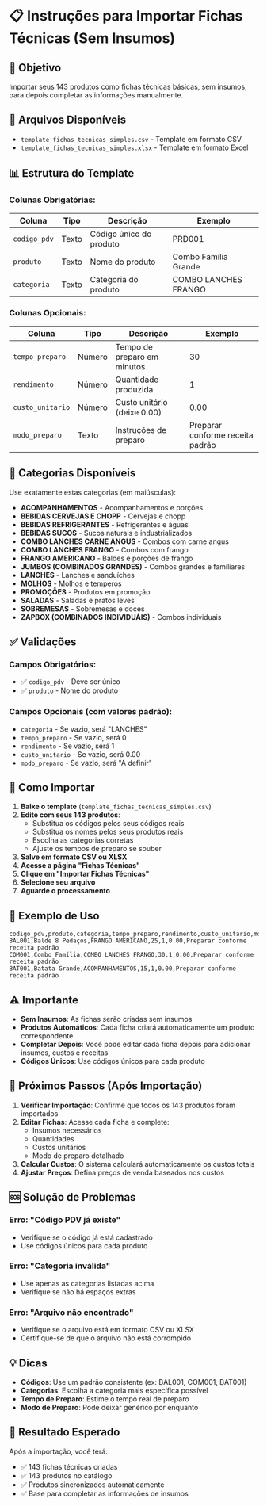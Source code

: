 # 📋 Instruções para Importar Fichas Técnicas (Sem Insumos)

## 🎯 **Objetivo**
Importar seus 143 produtos como fichas técnicas básicas, sem insumos, para depois completar as informações manualmente.

## 📁 **Arquivos Disponíveis**
- `template_fichas_tecnicas_simples.csv` - Template em formato CSV
- `template_fichas_tecnicas_simples.xlsx` - Template em formato Excel

## 📊 **Estrutura do Template**

### Colunas Obrigatórias:

| Coluna | Tipo | Descrição | Exemplo |
|--------|------|-----------|---------|
| `codigo_pdv` | Texto | Código único do produto | PRD001 |
| `produto` | Texto | Nome do produto | Combo Família Grande |
| `categoria` | Texto | Categoria do produto | COMBO LANCHES FRANGO |

### Colunas Opcionais:

| Coluna | Tipo | Descrição | Exemplo |
|--------|------|-----------|---------|
| `tempo_preparo` | Número | Tempo de preparo em minutos | 30 |
| `rendimento` | Número | Quantidade produzida | 1 |
| `custo_unitario` | Número | Custo unitário (deixe 0.00) | 0.00 |
| `modo_preparo` | Texto | Instruções de preparo | Preparar conforme receita padrão |

## 🎯 **Categorias Disponíveis**

Use exatamente estas categorias (em maiúsculas):

- **ACOMPANHAMENTOS** - Acompanhamentos e porções
- **BEBIDAS CERVEJAS E CHOPP** - Cervejas e chopp
- **BEBIDAS REFRIGERANTES** - Refrigerantes e águas
- **BEBIDAS SUCOS** - Sucos naturais e industrializados
- **COMBO LANCHES CARNE ANGUS** - Combos com carne angus
- **COMBO LANCHES FRANGO** - Combos com frango
- **FRANGO AMERICANO** - Baldes e porções de frango
- **JUMBOS (COMBINADOS GRANDES)** - Combos grandes e familiares
- **LANCHES** - Lanches e sanduíches
- **MOLHOS** - Molhos e temperos
- **PROMOÇÕES** - Produtos em promoção
- **SALADAS** - Saladas e pratos leves
- **SOBREMESAS** - Sobremesas e doces
- **ZAPBOX (COMBINADOS INDIVIDUÁIS)** - Combos individuais

## ✅ **Validações**

### Campos Obrigatórios:
- ✅ `codigo_pdv` - Deve ser único
- ✅ `produto` - Nome do produto

### Campos Opcionais (com valores padrão):
- `categoria` - Se vazio, será "LANCHES"
- `tempo_preparo` - Se vazio, será 0
- `rendimento` - Se vazio, será 1
- `custo_unitario` - Se vazio, será 0.00
- `modo_preparo` - Se vazio, será "A definir"

## 🚀 **Como Importar**

1. **Baixe o template** (`template_fichas_tecnicas_simples.csv`)
2. **Edite com seus 143 produtos**:
   - Substitua os códigos pelos seus códigos reais
   - Substitua os nomes pelos seus produtos reais
   - Escolha as categorias corretas
   - Ajuste os tempos de preparo se souber
3. **Salve em formato CSV ou XLSX**
4. **Acesse a página "Fichas Técnicas"**
5. **Clique em "Importar Fichas Técnicas"**
6. **Selecione seu arquivo**
7. **Aguarde o processamento**

## 📝 **Exemplo de Uso**

```csv
codigo_pdv,produto,categoria,tempo_preparo,rendimento,custo_unitario,modo_preparo
BAL001,Balde 8 Pedaços,FRANGO AMERICANO,25,1,0.00,Preparar conforme receita padrão
COM001,Combo Família,COMBO LANCHES FRANGO,30,1,0.00,Preparar conforme receita padrão
BAT001,Batata Grande,ACOMPANHAMENTOS,15,1,0.00,Preparar conforme receita padrão
```

## ⚠️ **Importante**

- **Sem Insumos**: As fichas serão criadas sem insumos
- **Produtos Automáticos**: Cada ficha criará automaticamente um produto correspondente
- **Completar Depois**: Você pode editar cada ficha depois para adicionar insumos, custos e receitas
- **Códigos Únicos**: Use códigos únicos para cada produto

## 🔄 **Próximos Passos (Após Importação)**

1. **Verificar Importação**: Confirme que todos os 143 produtos foram importados
2. **Editar Fichas**: Acesse cada ficha e complete:
   - Insumos necessários
   - Quantidades
   - Custos unitários
   - Modo de preparo detalhado
3. **Calcular Custos**: O sistema calculará automaticamente os custos totais
4. **Ajustar Preços**: Defina preços de venda baseados nos custos

## 🆘 **Solução de Problemas**

### Erro: "Código PDV já existe"
- Verifique se o código já está cadastrado
- Use códigos únicos para cada produto

### Erro: "Categoria inválida"
- Use apenas as categorias listadas acima
- Verifique se não há espaços extras

### Erro: "Arquivo não encontrado"
- Verifique se o arquivo está em formato CSV ou XLSX
- Certifique-se de que o arquivo não está corrompido

## 💡 **Dicas**

- **Códigos**: Use um padrão consistente (ex: BAL001, COM001, BAT001)
- **Categorias**: Escolha a categoria mais específica possível
- **Tempo de Preparo**: Estime o tempo real de preparo
- **Modo de Preparo**: Pode deixar genérico por enquanto

## 🎉 **Resultado Esperado**

Após a importação, você terá:
- ✅ 143 fichas técnicas criadas
- ✅ 143 produtos no catálogo
- ✅ Produtos sincronizados automaticamente
- ✅ Base para completar as informações de insumos
